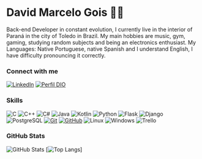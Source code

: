 # David Marcelo Gois 👋🏻 

Back-end Developer in constant evolution, I currently live in the interior of Paraná in the city of Toledo in Brazil. My main hobbies are music, gym, gaming, studying random subjects and being an electronics enthusiast.
My Languages: Native Portuguese, native Spanish and I understand English, I have difficulty pronouncing it correctly.

### Connect with me
[![LinkedIn](https://img.shields.io/badge/-LinkedIn-000?style=for-the-badge&logo=linkedin&logoColor=30A3DC)](https://www.linkedin.com/in/david-marcelo-gois-351489205/)
[![Perfil DIO](https://img.shields.io/badge/-Meu%20Perfil%20na%20DIO-000?style=for-the-badge)](https://www.dio.me/users/davidmarcelo2015)

### Skills
![C](https://img.shields.io/badge/C-00000C?style=for-the-badge&logo=c&logoColor=white) 
![C++](https://img.shields.io/badge/C%2B%2B-000000?style=for-the-badge&logo=c%2B%2B&logoColor=white) 
![C#](https://img.shields.io/badge/C%23-000000?style=for-the-badge&logo=c-sharp&logoColor=white) 
![Java](https://img.shields.io/badge/java-000000?style=for-the-badge&logo=openjdk&logoColor=white)
![Kotlin](https://img.shields.io/badge/Kotlin-000?&style=for-the-badge&logo=kotlin&logoColor=white) 
![Python](https://img.shields.io/badge/python-000?style=for-the-badge&logo=python&logoColor=ffdd54)
![Flask](https://img.shields.io/badge/Flask-000000?style=for-the-badge&logo=flask&logoColor=white)
![Django](https://img.shields.io/badge/Django-000?style=for-the-badge&logo=django&logoColor=white)
![PostgreSQL](https://img.shields.io/badge/PostgreSQL-000?style=for-the-badge&logo=postgresql) 
[![Git](https://img.shields.io/badge/Git-000?style=for-the-badge&logo=git&logoColor=E94D5F)](https://git-scm.com/doc)
[![GitHub](https://img.shields.io/badge/GitHub-000?style=for-the-badge&logo=github&logoColor=30A3DC)](https://docs.github.com/)
![Linux](https://img.shields.io/badge/Arch_Linux-000?style=for-the-badge&logo=arch-linux&logoColor=white) 
![Windows](https://img.shields.io/badge/Windows-000?style=for-the-badge&logo=windows&logoColor=2CA5E0) 
![Trello](https://img.shields.io/badge/Trello-000?style=for-the-badge&logo=trello&logoColor=white)

### GitHub Stats

![GitHub Stats](https://github-readme-stats.vercel.app/api?username=Severas&theme=blue-green)
[![Top Langs](https://github-readme-stats.vercel.app/api/top-langs/?username=Severas&layout=pie&theme=blue-green)]

